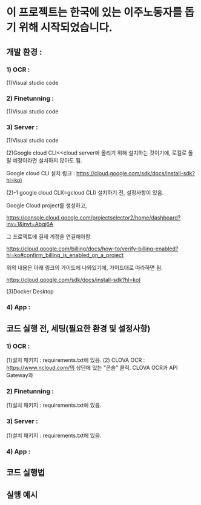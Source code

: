 # 이 프로젝트는 한국에 있는 이주노동자를 돕기 위해 시작되었습니다.

## 개발 환경 :
### 1) OCR :
(1)Visual studio code
### 2) Finetunning :
(1)Visual studio code
### 3) Server :
(1)Visual studio code

(2)Google cloud CLI<<cloud server에 올리기 위해 설치하는 것이기에, 로컬로 돌릴 예정이라면 설치하지 않아도 됨.

Google cloud CLI 설치 링크 : <https://cloud.google.com/sdk/docs/install-sdk?hl=ko)>

(2)-1
google cloud CLI(=gcloud CLI) 설치하기 전, 설정사항이 있음.

Google Cloud project를 생성하고,

<https://console.cloud.google.com/projectselector2/home/dashboard?inv=1&invt=Abqj6A> 

그 프로젝트에 결제 계정을 연결해아함.

<https://cloud.google.com/billing/docs/how-to/verify-billing-enabled?hl=ko#confirm_billing_is_enabled_on_a_project>

위의 내용은 아래 링크의 가이드에 나와있기에, 가이드대로 따라하면 됨.

<https://cloud.google.com/sdk/docs/install-sdk?hl=ko)>

(3)Docker Desktop

### 4) App :






## 코드 실행 전, 세팅(필요한 환경 및 설정사항)

### 1) OCR :
(1)설치 패키지 : requirements.txt에 있음.
(2) CLOVA OCR :
https://www.ncloud.com/의 상단에 있는 "콘솔" 클릭.  CLOVA OCR과 API Gateway와 
### 2) Finetunning :
(1)설치 패키지 : requirements.txt에 있음.
### 3) Server : 
(1)설치 패키지 : requirements.txt에 있음.
### 4) App :


###

## 코드 실행법

## 실행 예시

